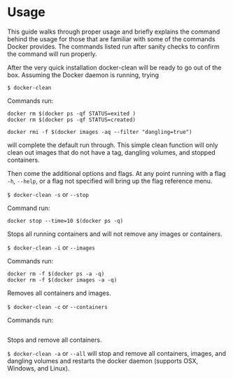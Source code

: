 # Usage
This guide walks through proper usage and briefly explains the command behind the usage for those that are familiar with some of the commands Docker provides.  The commands listed run after sanity checks to confirm the command will run properly.

After the very quick installation docker-clean will be ready to go out of the box.  Assuming the Docker daemon is running, trying

`$ docker-clean`

Commands run:

```
docker rm $(docker ps -qf STATUS=exited )
docker rm $(docker ps -qf STATUS=created)

docker rmi -f $(docker images -aq --filter "dangling=true")

```

will complete the default run through.  This simple clean function will only clean out images that do not have a tag, dangling volumes, and stopped containers.  


Then come the additional options and flags.  At any point running with a flag `-h`, `--help`, or a flag not specified will bring up the flag reference menu.

`$ docker-clean -s` or `--stop`

Command run:

```
docker stop --time=10 $(docker ps -q)
```

Stops all running containers and will not remove any images or containers.

`$ docker-clean -i` or `--images`

Commands run:

```
docker rm -f $(docker ps -a -q)
docker rm -f $(docker images -a -q)
```
Removes all containers and images.

`$ docker-clean -c` or `--containers`

Commands run:

```

```
Stops and remove all containers.

`$ docker-clean -a` or `--all` will stop and remove all containers, images, and dangling volumes and restarts the docker daemon (supports OSX, Windows, and Linux).
